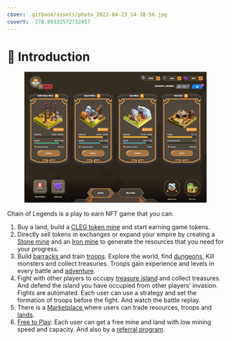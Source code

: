```yaml
---
cover: .gitbook/assets/photo_2022-04-23_14-38-56.jpg
coverY: -178.89332572732457
---
```


# 📃 Introduction

<figure><img src=".gitbook/assets/image (3).png" alt=""><figcaption></figcaption></figure>

Chain of Legends is a play to earn NFT game that you can:

1. Buy a land, build a [CLEG token mine](guides/buildings.md#cleg-token-mine) and start earning game tokens.
2. Directly sell tokens in exchanges or expand your empire by creating a [Stone mine](guides/buildings.md#stone-mine) and an [Iron mine](guides/buildings.md#iron-mine) to generate the resources that you need for your progress.
3. Build [barracks ](guides/buildings.md#barracks)and train [troops](guides/heroes.md). Explore the world, find [dungeons](guides/adventures.md#dungeons), Kill monsters and collect treasuries. Troops gain experience and levels in every battle and [adventure](guides/adventures.md).
4. Fight with other players to occupy [treasure island](guides/adventures.md#treasure-island) and collect treasures. And defend the island you have occupied from other players' invasion. Fights are automated. Each user can use a strategy and set the formation of troops before the fight. And watch the battle replay.
5. There is a [Marketplace ](guides/marketplace.md)where users can trade resources, troops and [lands](guides/lands.md).
6. [Free to Play](free-to-play.md): Each user can get a free mine and land with low mining speed and capacity. And also by a [referral program](free-to-play.md#referral-program).

